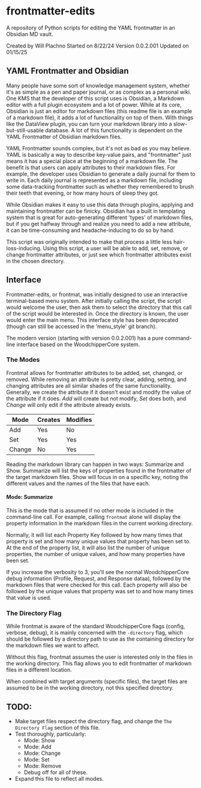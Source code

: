 # frontmatter-edits
A repository of Python scripts for editing the YAML frontmatter in an Obsidian MD vault.

Created by Will Plachno
Started on 8/22/24
Version 0.0.2.001 
Updated on 01/15/25

## YAML Frontmatter and Obsidian

Many people have some sort of knowledge management system, whether it's as simple as a pen and paper journal, or as complex as a personal wiki. One KMS that the developer of this script uses is Obsidian, a Markdown editor with a full plugin ecosystem and a lot of power. While at its core, Obsidian is just an editor for markdown files (this readme file is an example of a markdown file), it adds a lot of functionality on top of them. With things like the DataView plugin, you can turn your markdown library into a slow-but-still-usable database. A lot of this functionality is dependent on the YAML Frontmatter of Obsidian markdown files.

YAML Frontmatter sounds complex, but it's not as bad as you may believe. YAML is basically a way to describe key-value pairs, and "frontmatter" just means it has a special place at the beginning of a markdown file. The benefit is that users can apply attributes to their markdown files. For example, the developer uses Obsidian to generate a daily journal for them to write in. Each daily journal is represented as a markdown file, including some data-tracking frontmatter such as whether they remembered to brush their teeth that evening, or how many hours of sleep they got.

While Obsidian makes it easy to use this data through plugins, applying and maintaining frontmatter can be finicky. Obsidian has a built in templating system that is great for auto-generating different 'types' of markdown files, but if you get halfway through and realize you need to add a new attribute, it can be time-consuming and headache-inducing to do so by hand. 

This script was originally intended to make that process a little less hair-loss-inducing. Using this script, a user will be able to add, set, remove, or change frontmatter attributes, or just see which frontmatter attributes exist in the chosen directory. 

## Interface

Frontmatter-edits, or frontmat, was initially designed to use an interactive terminal-based menu system. After initially calling the script, the script would welcome the user, then ask them to select the directory that this call of the script would be interested in. Once the directory is known, the user would enter the main menu. This interface style has been deprecated (though can still be accessed in the 'menu_style' git branch). 

The modern version (starting with version 0.0.2.001) has a pure command-line interface based on the WoodchipperCore system. 

### The Modes

Frontmat allows for frontmatter attributes to be added, set, changed, or removed. While removing an attribute is pretty clear, adding, setting, and changing attributes are all similar shades of the same functionality. Generally, we create the attribute if it doesn't exist and modify the value of the attribute if it does. *Add* will create but not modify, *Set* does both, and *Change* will only edit if the attribute already exists. 

| Mode     | Creates | Modifies |
|----------|---------|----------|
| Add      | Yes     | No       |
| Set      | Yes     | Yes      |
| Change   | No      | Yes      |

Reading the markdown library can happen in two ways: Summarize and Show. Summarize will list the keys of properties found in the frontmatter of the target markdown files. Show will focus in on a specific key, noting the different values and the names of the files that have each.

#### Mode: Summarize

This is the mode that is assumed if no other mode is included in the command-line call. For example, calling `frontmat` alone will display the property information in the markdown files in the current working directory. 

Normally, it will list each Property Key followed by how many times that property is set and how many unique values that property has been set to. At the end of the property list, it will also list the number of unique properties, the number of unique values, and how many properties have been set.

If you increase the verbosity to 3, you'll see the normal WoodchipperCore debug information (Profile, Request, and Response dataa), followed by the markdown files that were checked for this call. Each property will also be followed by the unique values that property was set to and how many times that value is used.

### The Directory Flag

While frontmat is aware of the standard WoodchipperCore flags (config, verbose, debug), it is mainly concerned with the `-directory` flag, which should be followed by a directory path to use as the containing directory for the markdown files we want to affect. 

Without this flag, frontmat assumes the user is interested only in the files in the working directory. This flag allows you to edit frontmatter of markdown files in a different location. 

When combined with target arguments (specific files), the target files are assumed to be in the working directory, not this specified directory. 

## TODO:

- Make target files respect the directory flag, and change the `The Directory Flag` section of this file.
- Test thoroughly, particularly:
  - Mode: Show
  - Mode: Add
  - Mode: Change
  - Mode: Set
  - Mode: Remove
  - Debug off for all of these.
- Expand this file to reflect all modes.


